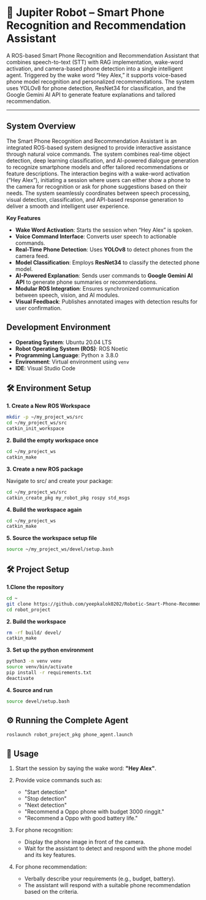 # 🤖 Jupiter Robot – Smart Phone Recognition and Recommendation Assistant

A ROS-based Smart Phone Recognition and Recommendation Assistant that combines speech-to-text (STT) with RAG implementation, wake-word activation, and camera-based phone detection into a single intelligent agent. Triggered by the wake word “Hey Alex,” it supports voice-based phone model recognition and personalized recommendations. The system uses YOLOv8 for phone detection, ResNet34 for classification, and the Google Gemini AI API to generate feature explanations and tailored recommendation.  

---

## System Overview
The Smart Phone Recognition and Recommendation Assistant is an integrated ROS-based system designed to provide interactive assistance through natural voice commands. The system combines real-time object detection, deep learning classification, and AI-powered dialogue generation to recognize smartphone models and offer tailored recommendations or feature descriptions. The interaction begins with a wake-word activation (“Hey Alex”), initiating a session where users can either show a phone to the camera for recognition or ask for phone suggestions based on their needs. The system seamlessly coordinates between speech processing, visual detection, classification, and API-based response generation to deliver a smooth and intelligent user experience.

**Key Features**
- **Wake Word Activation**: Starts the session when “Hey Alex” is spoken.
- **Voice Command Interface**: Converts user speech to actionable commands.
- **Real-Time Phone Detection**: Uses **YOLOv8** to detect phones from the camera feed.
- **Model Classification**: Employs **ResNet34** to classify the detected phone model.
- **AI-Powered Explanation**: Sends user commands to **Google Gemini AI API** to generate phone summaries or recommendations.
- **Modular ROS Integration**: Ensures synchronized communication between speech, vision, and AI modules.
- **Visual Feedback**: Publishes annotated images with detection results for user confirmation.


## Development Environment
- **Operating System**: Ubuntu 20.04 LTS  
- **Robot Operating System (ROS)**: ROS Noetic 
- **Programming Language**: Python ≥ 3.8.0  
- **Environment**: Virtual environment using `venv`  
- **IDE**: Visual Studio Code  

## 🛠️ Environment Setup 
**1. Create a New ROS Workspace**
```bash
mkdir -p ~/my_project_ws/src
cd ~/my_project_ws/src
catkin_init_workspace
```

**2. Build the empty workspace once**
```bash
cd ~/my_project_ws
catkin_make
```

**3. Create a new ROS package**

Navigate to src/ and create your package:
```bash
cd ~/my_project_ws/src
catkin_create_pkg my_robot_pkg rospy std_msgs
```

**4. Build the workspace again**
```bash
cd ~/my_project_ws
catkin_make
```

**5. Source the workspace setup file**
```bash
source ~/my_project_ws/devel/setup.bash
```

## 🛠️ Project Setup
**1.Clone the repository**
```bash
cd ~
git clone https://github.com/yeepkalok0202/Robotic-Smart-Phone-Recommendation-Recognition-Chatbot.git robot_project
cd robot_project
```

**2. Build the workspace**
```bash
rm -rf build/ devel/
catkin_make
```

**3. Set up the python environment**
```bash
python3 -m venv venv
source venv/bin/activate
pip install -r requirements.txt
deactivate
```

**4. Source and run**
```bash
source devel/setup.bash
```

## ⚙️ Running the Complete Agent ##

```bash
roslaunch robot_project_pkg phone_agent.launch
```

## 📌 Usage

1. Start the session by saying the wake word: **"Hey Alex"**.

2. Provide voice commands such as:
   - "Start detection"
   - "Stop detection"
   - "Next detection"
   - "Recommend a Oppo phone with budget 3000 ringgit."
   - "Recommend a Oppo with good battery life."

3. For phone recognition:
   - Display the phone image in front of the camera.
   - Wait for the assistant to detect and respond with the phone model and its key features.

4. For phone recommendation:
   - Verbally describe your requirements (e.g., budget, battery).
   - The assistant will respond with a suitable phone recommendation based on the criteria.

